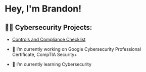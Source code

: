 # Hey, I'm Brandon! 

## 👨‍💻 Cybersecurity Projects:</h2>
- [Controls and Compliance Checklist](https://docs.google.com/document/d/1PTCej7yjwtmEySCqMbzC4WgkOaKT06-4dUfiCUQUNpw/edit?usp=sharing)




- 🔭 I’m currently working on Google Cybersecurity Professional Certificate, CompTIA Security+
- 🌱 I’m currently learning Cybersecurity
